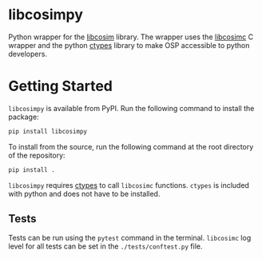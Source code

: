 # libcosimpy 

Python wrapper for the [libcosim](https://github.com/open-simulation-platform/libcosim/tree/master/src/cosim) library. The wrapper uses the [libcosimc](https://github.com/open-simulation-platform/libcosimc) C wrapper and the python [ctypes](https://docs.python.org/3/library/ctypes.html) library to make OSP accessible to python developers. 

# Getting Started

`libcosimpy` is available from PyPI. Run the following command to install the package:
```bash
pip install libcosimpy
```
To install from the source, run the following command at the root directory of the repository:
```bash
pip install .
```
`libcosimpy` requires [ctypes](https://docs.python.org/3/library/ctypes.html) to call `libcosimc` functions. `ctypes` is included with python and does not have to be installed.

## Tests

Tests can be run using the `pytest` command in the terminal. `libcosimc` log level for all tests can be set in the `./tests/conftest.py` file.